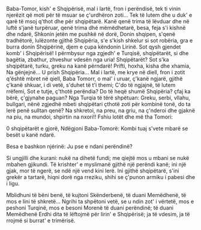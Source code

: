 Baba-Tomor, kish' e Shqipërisë,
mal i lartë, fron i perëndisë,
tek ti vinin njerëzit që moti
për të msuar se ç'urdhëron zoti...
Tek të lutem dhe u duk' e qarë
të msoj q'thot dhe për shqipëtarë.
Kanë qenë trima të lëvduar
dhe në luftë s'janë turpëruar,
qenë trima dhé mëmëdhetarë,
besa, feja s'i kishnë dhe ndarë,
Shkonin jetën me pushkë në dorë,
Donin shqipen, s'qenë tradhëtorë,
lulëzonte gjithë Shqipëria,
s'e s'kish shkelur si sot robëria,
gra e burra donin Shqipërinë,
djem e çupa këndonin Lirinë.
Sot qysh gjendet komb' i Shqipërisë!
I përmbysur nga zgjedh' e Turqisë,
shqipëtarët, si dhe bagëtia,
zbathur, zhveshur vdesën nga uria!
Shqipëtarët? Sot s'ka shqipëtarë,
turku, greku na kanë përndarë!
Prifti, hoxha, kisha dhe xhamia,
Na gënjejnë... U prish Shqipëria...
Mal i lartë, me krye në diell,
fron i zotit q'është mbret në qiell,
Baba Tomorr, o mal' i uruar,
ç'kanë ngjarë, gjithë ç'kanë shkuar,
i di vetë, s'duhet të t'i themi;
C'do të ngjajnë, të lutem rrëfemi,
Sot e tutje, ç'thotë perëndia?
Do të heqë shumë Shqipëria?
çfaj ka bërë, ç'gjynahe paguan?
Nga Turqia të tërë shpëtuan:
Greku, serbi, vllahu, bullgari,
nënë zgjedhë mbeti shqipëtari
çthotë zoti për kombinë tonë,
do ta lerë penë sulltan qenë?
Na shkretoi, na preu, na griu,
na ç'nderoi dhe gjaknë na piu,
na mundoi, shpirtin na nxori!!
Fshiu lotët dhe më tha Tomori:

0 shqipëtarët e gjorë,
Ndëgjoni Baba-Tomorë:
Kombi tuaj s'vete mbarë
se besët u kanë ndarë.

Besa e bashkon njérinë:
Ju pse e ndani perëndinë?

Si ungjilli dhe kurani:
nukë na dihetë fundi;
me qiejtë mos u mbani
se nukë mbahen gjikundi.
Të krishter' e myslimanë
gjithë një perëndi kanë;
ini një gjak, mor të ngerë,
se ndë një vend kini lerë.
Ini gjithë shqipëtarë,
s'ini grekër a tartarë,
hiqni dorë nga rreziku,
shihi se ç'punon armiku
i pabesi dhe i ligu.

Mblidhuni të bëni benë,
të kujtoni Skënderbenë,
të duani Memëdhenë,
të mos e lini të shkretë...
Ngrihi ta shpëtoni vetë,
se u ndin zot' i vërtetë,
mos e peshoni Turqinë,
mos e besoni Morenë
të duani perëndinë;
të duani Memëdhenë
Erdhi dita të lëftojmë
për lirin' e Shqipërisë;
ja të vdesim, ja të rrojmë
si burrat' e trimërisë.